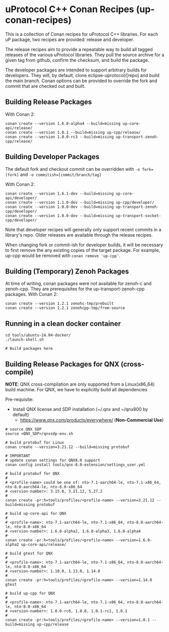 # uProtocol C++ Conan Recipes (up-conan-recipes)

This is a collection of Conan recipes for uProtocol C++ libraries. For each uP
package, two recipes are provided: release and developer.

The release recipes aim to provide a repeatable way to build all tagged releases
of the various uProtocol libraries. They pull the source archive for a given tag
from github, confirm the checksum, and build the package.

The developer packages are intended to support arbitrary builds for developers.
They will, by default, clone eclipse-uprotocol/[repo] and build the main branch.
Conan options can be provided to override the fork and commit that are checked
out and built.

## Building Release Packages

With Conan 2:

```shell
conan create --version 1.6.0-alpha4 --build=missing up-core-api/release/
conan create --version 1.0.1 --build=missing up-cpp/release/
conan create --version 1.0.0-rc3 --build=missing up-transport-zenoh-cpp/release/
```

## Building Developer Packages

The default fork and checkout commit can be overridden with `-o fork=[fork]` and
`-o commitish=[commit/branch/tag]`

With Conan 2:

```shell
conan create --version 1.6.1-dev --build=missing up-core-api/developer/
conan create --version 1.1.0-dev --build=missing up-cpp/developer/
conan create --version 1.0.0-dev --build=missing up-transport-zenoh-cpp/developer/
conan create --version 1.0.0-dev --build=missing up-transport-socket-cpp/developer/
```

Note that developer recipes will generally only support recent commits in a
library's repo. Older releases are available through the release recipes.

When changing fork or commit-ish for developer builds, it will be necessary to
first remove the any existing copies of the target package. For example, up-cpp
would be removed with `conan remove 'up-cpp'`.

## Building (Temporary) Zenoh Packages

At time of writing, conan packages were not available for zenoh-c and zenoh-cpp.
They are prerequisites for the up-transport-zenoh-cpp packages. With Conan 2:

```shell
conan create --version 1.2.1 zenohc-tmp/prebuilt
conan create --version 1.2.1 zenohcpp-tmp/from-source
```

## Running in a clean docker container

```shell
cd tools/ubuntu-24.04-docker/
./launch-shell.sh

# Build packages here
```

## Building Release Packages for QNX (cross-compile)

**NOTE**: QNX cross-compilation are only supported from a Linux(x86_64) build machine.
          For QNX, we have to explicitly build all dependencies

Pre-requisite:

* Install QNX license and SDP installation (~/.qnx and ~/qnx800 by default)
  - https://www.qnx.com/products/everywhere/ (**Non-Commercial Use**)

```shell
# source QNX SDP
source <QNX_SDP>/qnxsdp-env.sh

# build protobuf for Linux
conan create --version=3.21.12 --build=missing protobuf

# IMPORTANT
# update conan settings for QNX8.0 support
conan config install tools/qnx-8.0-extension/settings_user.yml

# build protobuf for QNX
#
# <profile-name> could be one of: nto-7.1-aarch64-le, nto-7.1-x86_64, nto-8.0-aarch64-le, nto-8.0-x86_64
# <version-number>: 3.15.0, 3.21.12, 5.27.2
#
conan create -pr:h=tools/profiles/<profile-name> --version=3.21.12 --build=missing protobuf

# build up-core-api for QNX
#
# <profile-name>: nto-7.1-aarch64-le, nto-7.1-x86_64, nto-8.0-aarch64-le, nto-8.0-x86_64
# <version-number>: 1.6.0-alpha2, 1.6.0-alpha3, 1.6.0-alpha4
#
conan create -pr:h=tools/profiles/<profile-name> --version=1.6.0-alpha2 up-core-api/release/

# build gtest for QNX
#
# <profile-name>: nto-7.1-aarch64-le, nto-7.1-x86_64, nto-8.0-aarch64-le, nto-8.0-x86_64
# <version-number>: 1.10.0, 1.13.0, 1.14.0
#
conan create -pr:h=tools/profiles/<profile-name> --version=1.14.0 gtest

# build up-cpp for QNX
#
# <profile-name>: nto-7.1-aarch64-le, nto-7.1-x86_64, nto-8.0-aarch64-le, nto-8.0-x86_64
# <version-number>: 1.0.0-rc0, 1.0.0, 1.0.1-rc1, 1.0.1
#
conan create -pr:h=tools/profiles/<profile-name> --version=1.0.1 --build=missing up-cpp/release
```
